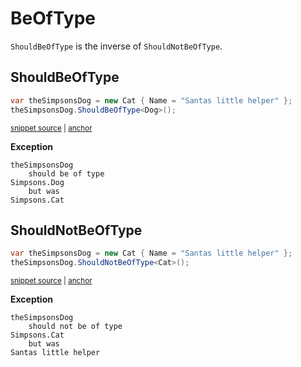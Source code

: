 # BeOfType

`ShouldBeOfType` is the inverse of `ShouldNotBeOfType`.


## ShouldBeOfType

<!-- snippet: ShouldBeOfTypeExamples.ShouldBeOfType.codeSample.approved.cs -->
<a id='snippet-ShouldBeOfTypeExamples.ShouldBeOfType.codeSample.approved.cs'></a>
```cs
var theSimpsonsDog = new Cat { Name = "Santas little helper" };
theSimpsonsDog.ShouldBeOfType<Dog>();
```
<sup><a href='/src/DocumentationExamples/CodeExamples/ShouldBeOfTypeExamples.ShouldBeOfType.codeSample.approved.cs#L1-L2' title='File snippet `ShouldBeOfTypeExamples.ShouldBeOfType.codeSample.approved.cs` was extracted from'>snippet source</a> | <a href='#snippet-ShouldBeOfTypeExamples.ShouldBeOfType.codeSample.approved.cs' title='Navigate to start of snippet `ShouldBeOfTypeExamples.ShouldBeOfType.codeSample.approved.cs`'>anchor</a></sup>
<!-- endSnippet -->

**Exception**

<!-- include: ShouldBeOfTypeExamples.ShouldBeOfType.exceptionText.approved.txt. path: /src/DocumentationExamples/CodeExamples/ShouldBeOfTypeExamples.ShouldBeOfType.exceptionText.approved.txt -->
```
theSimpsonsDog
    should be of type
Simpsons.Dog
    but was
Simpsons.Cat
```
<!-- endInclude -->


## ShouldNotBeOfType

<!-- snippet: ShouldBeOfTypeExamples.ShouldNotBeOfType.codeSample.approved.cs -->
<a id='snippet-ShouldBeOfTypeExamples.ShouldNotBeOfType.codeSample.approved.cs'></a>
```cs
var theSimpsonsDog = new Cat { Name = "Santas little helper" };
theSimpsonsDog.ShouldNotBeOfType<Cat>();
```
<sup><a href='/src/DocumentationExamples/CodeExamples/ShouldBeOfTypeExamples.ShouldNotBeOfType.codeSample.approved.cs#L1-L2' title='File snippet `ShouldBeOfTypeExamples.ShouldNotBeOfType.codeSample.approved.cs` was extracted from'>snippet source</a> | <a href='#snippet-ShouldBeOfTypeExamples.ShouldNotBeOfType.codeSample.approved.cs' title='Navigate to start of snippet `ShouldBeOfTypeExamples.ShouldNotBeOfType.codeSample.approved.cs`'>anchor</a></sup>
<!-- endSnippet -->

**Exception**

<!-- include: ShouldBeOfTypeExamples.ShouldNotBeOfType.exceptionText.approved.txt. path: /src/DocumentationExamples/CodeExamples/ShouldBeOfTypeExamples.ShouldNotBeOfType.exceptionText.approved.txt -->
```
theSimpsonsDog
    should not be of type
Simpsons.Cat
    but was
Santas little helper
```
<!-- endInclude -->
